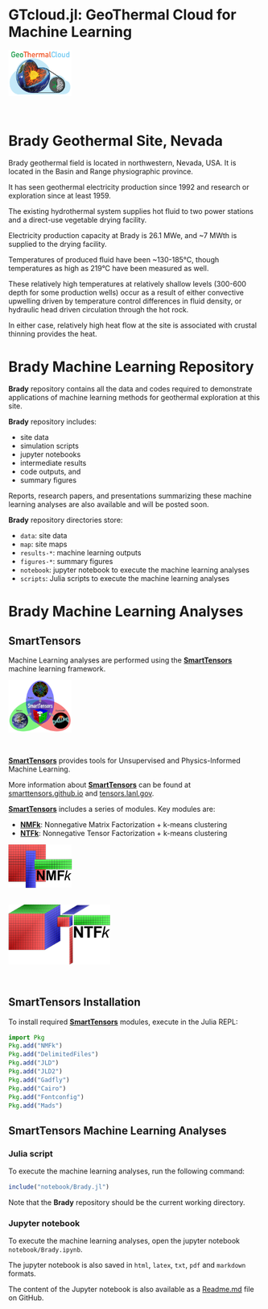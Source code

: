 # GTcloud.jl: GeoThermal Cloud for Machine Learning

<div style="text-align: left; padding-bottom: 30px;">
	<a href="https://github.com/SmartTensors/GTcloud.jl">
    	<img src="../logos/geothermalcloud-small.png" alt="geothermalcloud" width=25%  max-width=125px;/>
	</a>
</div>

# Brady Geothermal Site, Nevada

Brady geothermal field is located in northwestern, Nevada, USA. It is located in the Basin and Range physiographic province.

It has seen geothermal electricity production since 1992 and research or exploration since at least 1959.

The existing hydrothermal system supplies hot fluid to two power stations and a direct-use vegetable drying facility.

Electricity production capacity at Brady is 26.1 MWe, and ~7 MWth is supplied to the drying facility.

Temperatures of produced fluid have been ~130-185°C, though temperatures as high as 219°C have been measured as well.

These relatively high temperatures at relatively shallow levels (300-600 depth for some production wells) occur as a result of either convective upwelling driven by temperature control differences in fluid density, or hydraulic head driven circulation through the hot rock.

In either case, relatively high heat flow at the site is associated with crustal thinning provides the heat.

# Brady Machine Learning Repository

**Brady** repository contains all the data and codes required to demonstrate applications of machine learning methods for geothermal exploration at this site.

**Brady** repository includes:
- site data
- simulation scripts
- jupyter notebooks
- intermediate results
- code outputs, and
- summary figures

Reports, research papers, and presentations summarizing these machine learning analyses are also available and will be posted soon.

**Brady** repository directories store:

- `data`: site data
- `map`: site maps
- `results-*`: machine learning outputs
- `figures-*`: summary figures
- `notebook`: jupyter notebook to execute the machine learning analyses
- `scripts`: Julia scripts to execute the machine learning analyses

# Brady Machine Learning Analyses

## SmartTensors

Machine Learning analyses are performed using the [**SmartTensors**](https://github.com/SmartTensors) machine learning framework.

<div style="text-align: left; padding-bottom: 30px;">
	<a href="https://github.com/SmartTensors">
		<img src="../logos/SmartTensorsNewSmaller.png" alt="SmartTensors" width=25%  max-width=125px;/>
	</a>
</div>

[**SmartTensors**](https://github.com/SmartTensors) provides tools for Unsupervised and Physics-Informed Machine Learning.

More information about [**SmartTensors**](https://github.com/SmartTensors) can be found at [smarttensors.github.io](https://smarttensors.github.io) and [tensors.lanl.gov](http://tensors.lanl.gov).


[**SmartTensors**](https://github.com/SmartTensors) includes a series of modules. Key modules are:

- [**NMFk**](https://github.com/SmartTensors/NMFk.jl): Nonnegative Matrix Factorization + k-means clustering
- [**NTFk**](https://github.com/SmartTensors/NTFk.jl): Nonnegative Tensor Factorization + k-means clustering

<div style="text-align: left; padding-bottom: 30px;">
	<a href="https://github.com/SmartTensors/NMFk.jl">
		<img src="../logos/nmfk-logo.png" alt="nmfk" width=25%  max-width=125px;/>
	</a>
</div>

<div style="text-align: left; padding-bottom: 30px;">
	<a href="https://github.com/SmartTensors/NTFk.jl">
		<img src="../logos/ntfk-logo.png" alt="ntfk" width=40%  max-width=125px;/>
	</a>
</div>

## SmartTensors Installation

To install required [**SmartTensors**](https://github.com/SmartTensors) modules, execute in the Julia REPL:

```julia
import Pkg
Pkg.add("NMFk")
Pkg.add("DelimitedFiles")
Pkg.add("JLD")
Pkg.add("JLD2")
Pkg.add("Gadfly")
Pkg.add("Cairo")
Pkg.add("Fontconfig")
Pkg.add("Mads")
```

## SmartTensors Machine Learning Analyses

### Julia script

To execute the machine learning analyses, run the following command:

```julia
include("notebook/Brady.jl")
```

Note that the **Brady** repository should be the current working directory.

### Jupyter notebook

To execute the machine learning analyses, open the jupyter notebook `notebook/Brady.ipynb`.

The jupyter notebook is also saved in `html`, `latex`, `txt`, `pdf` and `markdown` formats.

The content of the Jupyter notebook is also available as a [Readme.md](https://github.com/SmartTensors/GTcloud.jl/tree/master/Brady/notebook) file on GitHub.